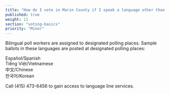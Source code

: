 ```yaml
---
title: "How do I vote in Marin County if I speak a language other than English?"
published: true
weight: 11
section: "voting-basics"
priority: "Minor"
---
```


Bilingual poll workers are assigned to designated polling places. Sample ballots in these languages are posted at designated polling places:  

Español/Spanish  
Tiếng Việt/Vietnamese  
中文/Chinese  
한국어/Korean  

Call (415) 473-6456 to gain access to language line services.  
